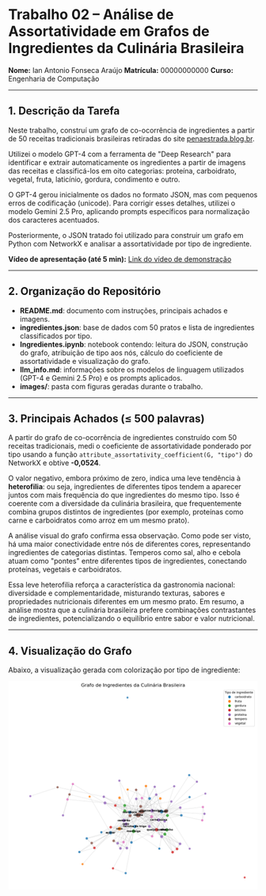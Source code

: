 # Trabalho 02 – Análise de Assortatividade em Grafos de Ingredientes da Culinária Brasileira

**Nome:** Ian Antonio Fonseca Araújo
**Matrícula:** 00000000000
**Curso:** Engenharia de Computação

---

## 1. Descrição da Tarefa

Neste trabalho, construí um grafo de co-ocorrência de ingredientes a partir de 50 receitas tradicionais brasileiras retiradas do site [penaestrada.blog.br](https://www.penaestrada.blog.br/comidas-tipicas-do-brasil/).

Utilizei o modelo GPT-4 com a ferramenta de "Deep Research" para identificar e extrair automaticamente os ingredientes a partir de imagens das receitas e classificá-los em oito categorias: proteína, carboidrato, vegetal, fruta, laticínio, gordura, condimento e outro.

O GPT-4 gerou inicialmente os dados no formato JSON, mas com pequenos erros de codificação (unicode). Para corrigir esses detalhes, utilizei o modelo Gemini 2.5 Pro, aplicando prompts específicos para normalização dos caracteres acentuados.

Posteriormente, o JSON tratado foi utilizado para construir um grafo em Python com NetworkX e analisar a assortatividade por tipo de ingrediente.

**Vídeo de apresentação (até 5 min):** [Link do vídeo de demonstração](https://youtu.be/seu_link_aqui)

---

## 2. Organização do Repositório

- **README.md**: documento com instruções, principais achados e imagens.
- **ingredientes.json**: base de dados com 50 pratos e lista de ingredientes classificados por tipo.
- **Ingredientes.ipynb**: notebook contendo: leitura do JSON, construção do grafo, atribuição de tipo aos nós, cálculo do coeficiente de assortatividade e visualização do grafo.
- **llm\_info.md**: informações sobre os modelos de linguagem utilizados (GPT-4 e Gemini 2.5 Pro) e os prompts aplicados.
- **images/**: pasta com figuras geradas durante o trabalho.

---

## 3. Principais Achados (≤ 500 palavras)

A partir do grafo de co-ocorrência de ingredientes construído com 50 receitas tradicionais, medi o coeficiente de assortatividade ponderado por tipo usando a função `attribute_assortativity_coefficient(G, "tipo")` do NetworkX e obtive **-0,0524**.

O valor negativo, embora próximo de zero, indica uma leve tendência à **heterofilia**: ou seja, ingredientes de diferentes tipos tendem a aparecer juntos com mais frequência do que ingredientes do mesmo tipo. Isso é coerente com a diversidade da culinária brasileira, que frequentemente combina grupos distintos de ingredientes (por exemplo, proteínas como carne e carboidratos como arroz em um mesmo prato).

A análise visual do grafo confirma essa observação. Como pode ser visto, há uma maior conectividade entre nós de diferentes cores, representando ingredientes de categorias distintas. Temperos como sal, alho e cebola atuam como "pontes" entre diferentes tipos de ingredientes, conectando proteínas, vegetais e carboidratos. 

Essa leve heterofilia reforça a característica da gastronomia nacional: diversidade e complementaridade, misturando texturas, sabores e propriedades nutricionais diferentes em um mesmo prato. Em resumo, a análise mostra que a culinária brasileira prefere combinações contrastantes de ingredientes, potencializando o equilíbrio entre sabor e valor nutricional.

---

## 4. Visualização do Grafo

Abaixo, a visualização gerada com colorização por tipo de ingrediente:

![Grafo de Co-ocorrência de Ingredientes](images/download.png)


